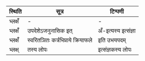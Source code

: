 | स्थिति | सूत्र | टिप्पणी |
| ----- | ------- | ------ |
| भ्लक्षँ॑ | - | - |
| भ्लक्षँ॑ | उपदेशेऽजनुनासिक इत् | अँ-इत्यस्य इत्संज्ञा |
| भ्लक्षँ॑ | स्वरितञितः कर्त्रभिप्राये क्रियाफले | इति उभयपदम् |
| भ्लक्ष् | तस्य लोपः | इत्संज्ञकस्य लोपः |
